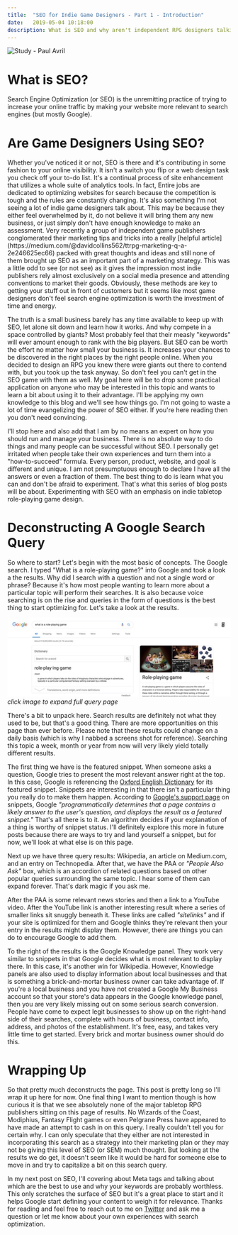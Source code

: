 ```yaml
---
title:  "SEO for Indie Game Designers - Part 1 - Introduction"
date:   2019-05-04 10:18:00
description: What is SEO and why aren't independent RPG designers talking about it?
---
```


![Study - Paul Avril](https://fantasyrobotfighter.github.io/assets/images/Study.jpg)

<h1>What is SEO?</h1>
Search Engine Optimization (or SEO) is the unremitting practice of trying to increase your online traffic by making your website more relevant to search engines (but mostly Google). 

<h1>Are Game Designers Using SEO?</h1>
Whether you've noticed it or not, SEO is there and it's contributing in some fashion to your online visibility. It isn't a switch you flip or a web design task you check off your to-do list. It's a continual process of site enhancement that utilizes a whole suite of analytics tools. In fact, Entire jobs are dedicated to optimizing websites for search because the competition is tough and the rules are constantly changing. It's also something I'm not seeing a lot of indie game designers talk about. This may be because they either feel overwhelmed by it, do not believe it will bring them any new business, or just simply don't have enough knowledge to make an assessment. Very recently a group of independent game publishers conglomerated their marketing tips and tricks into a really [helpful article](https://medium.com/@davidcollins562/ttrpg-marketing-q-a-2e246625ec66) packed with great thoughts and ideas and still none of them brought up SEO as an important part of a marketing strategy. This was a little odd to see (or not see) as it gives the impression most indie publishers rely almost exclusively on a social media presence and attending conventions to market their goods. Obviously, these methods are key to getting your stuff out in front of customers but it seems like most game designers don't feel search engine optimization is worth the investment of time and energy.

The truth is a small business barely has any time available to keep up with SEO, let alone sit down and learn how it works. And why compete in a space controlled by giants? Most probably feel that their measly "keywords" will ever amount enough to rank with the big players. But SEO can be worth the effort no matter how small your business is. It increases your chances to be discovered in the right places by the right people online. When you decided to design an RPG you knew there were giants out there to contend with, but you took up the task anyway. So don't feel you can't get in the SEO game with them as well. My goal here will be to drop some practical application on anyone who may be interested in this topic and wants to learn a bit about using it to their advantage. I'll be applying my own knowledge to this blog and we'll see how things go. I'm not going to waste a lot of time evangelizing the power of SEO either. If you're here reading then you don't need convincing.

I'll stop here and also add that I am by no means an expert on how you should run and manage your business. There is no absolute way to do things and many people can be successful without SEO. I personally get irritated when people take their own experiences and turn them into a "how-to-succeed" formula. Every person, product, website, and goal is different and unique. I am not presumptuous enough to declare I have all the answers or even a fraction of them. The best thing to do is learn what you can and don't be afraid to experiment. That's what this series of blog posts will be about. Experimenting with SEO with an emphasis on indie tabletop role-playing game design.

<h1>Deconstructing A Google Search Query</h1>
So where to start? Let's begin with the most basic of concepts. The Google search. I typed "What is a role-playing game?" into Google and took a look a the results. Why did I search with a question and not a single word or phrase? Because it's how most people wanting to learn more about a particular topic will perform their searches. It is also because voice searching is on the rise and queries in the form of questions is the best thing to start optimizing for. Let's take a look at the results.

[![What is a role-playing game?](/assets/images/QueryThumb.jpg)](https://www.fantasyrobotfighter.com/assets/images/Google-WhatIsARolePlayingGame.png)
*click image to expand full query page*

There's a bit to unpack here. Search results are definitely not what they used to be, but that's a good thing. There are more opportunities on this page than ever before. Please note that these results could change on a daily basis (which is why I nabbed a screens shot for reference). Searching this topic a week, month or year from now will very likely yield totally different results.

The first thing we have is the featured snippet. When someone asks a question, Google tries to present the most relevant answer right at the top. In this case, Google is referencing the [Oxford English Dictionary](https://en.oxforddictionaries.com/definition/role-playing_game) for its featured snippet. Snippets are interesting in that there isn't a particular thing you really do to make them happen. According to [Google's support page](https://support.google.com/webmasters/answer/6229325?hl=en) on snippets, Google _"programmatically determines that a page contains a likely answer to the user's question, and displays the result as a featured snippet."_ That's all there is to it. An algorithm decides if your explanation of a thing is worthy of snippet status. I'll definitely explore this more in future posts because there are ways to try and land yourself a snippet, but for now, we'll look at what else is on this page.

Next up we have three query results: Wikipedia, an article on Medium.com, and an entry on Technopedia. After that, we have the PAA or _"People Also Ask"_ box, which is an accordion of related questions based on other popular queries surrounding the same topic. I hear some of them can expand forever. That's dark magic if you ask me.

After the PAA is some relevant news stories and then a link to a YouTube video. After the YouTube link is another interesting result where a series of smaller links sit snuggly beneath it. These links are called _"sitelinks"_ and if your site is optimized for them and Google thinks they're relevant then your entry in the results might display them. However, there are things you can do to encourage Google to add them.

To the right of the results is the Google Knowledge panel. They work very similar to snippets in that Google decides what is most relevant to display there. In this case, it's another win for Wikipedia. However, Knowledge panels are also used to display information about local businesses and that is something a brick-and-mortar business owner can take advantage of. If you're a local business and you have not created a Google My Business account so that your store's data appears in the Google knowledge panel, then you are very likely missing out on some serious search conversion. People have come to expect legit businesses to show up on the right-hand side of their searches, complete with hours of business, contact info, address, and photos of the establishment. It's free, easy, and takes very little time to get started. Every brick and mortar business owner should do this. 

<h1>Wrapping Up</h1>
So that pretty much deconstructs the page. This post is pretty long so I'll wrap it up here for now. One final thing I want to mention though is how curious it is that we see absolutely none of the major tabletop RPG publishers sitting on this page of results. No Wizards of the Coast, Modiphius, Fantasy Flight games or even Pelgrane Press have appeared to have made an attempt to cash in on this query. I really couldn't tell you for certain why. I can only speculate that they either are not interested in incorporating this search as a strategy into their marketing plan or they may not be giving this level of SEO (or SEM) much thought. But looking at the results we do get, it doesn't seem like it would be hard for someone else to move in and try to capitalize a bit on this search query. 

In my next post on SEO, I'll covering about Meta tags and talking about which are the best to use and why your keywords are probably worthless. This only scratches the surface of SEO but it's a great place to start and it helps Google start defining your content to weigh it for relevance. Thanks for reading and feel free to reach out to me on [Twitter](https://twitter.com/FantasyBotFight) and ask me a question or let me know about your own experiences with search optimization.

<script type="application/ld+json">
{ "@context": "https://schema.org", 
 "@type": "BlogPosting",
 "mainEntityOfPage": {
        "@type": "WebPage",
        "@id": "https://www.fantasyrobotfighter.com/2019/SEO-for-indie-game-designers/"
      },
 "headline": "SEO for Indie Game Designers - Part 1",
 "alternativeHeadline": "SEO for Independent Tabletop Role-Playing Game Designers and Bloggers",
 "image": "https://www.fantasyrobotfighter.com/assets/images/PocketPerspective.png",
 "genre": "CreativeWork", 
 "keywords": "Search Engine Optimization SEO RPG Indie Game Design", 
 "wordcount": "1350",
 "publisher": {	
 		"@type": "Organization",
        "name": "Fantasy Robot Fighter",
		"url": "http://www.fantasyrobotfighter.com",
		"logo": {
		    "@type": "ImageObject",
		    "url": "https://www.fantasyrobotfighter.com/assets/images/avatar.png",
		    "width": 80,
		    "height": 80
		}
    },
 "datePublished": "2019-05-04",
 "dateCreated": "2019-05-04",
 "dateModified": "2019-05-04",
 "description": "Are Game Designers Using SEO?",
 "articleBody": "Whether you've noticed it or not, SEO is there and it's contributing in some fashion to your online visibility. It isn't a switch you flip or a web design task you check off your to-do list. It's a continual process of site enhancement that utilizes a whole suite of analytics tools. In fact, Entire jobs are dedicated to optimizing websites for search because the competition is tough and the rules are constantly changing. It's also something I'm not seeing a lot of indie game designers talk about.",
   "author": {
    "@type": "Person",
    "name": "Ryan Buller"
  }
 }
</script>

[jekyll-gh]: https://github.com/mojombo/jekyll
[jekyll]:    http://jekyllrb.com
